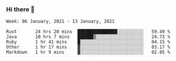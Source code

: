 ### Hi there 👋

<!--START_SECTION:waka-->
```text
Week: 06 January, 2021 - 13 January, 2021

Rust       24 hrs 20 mins  ███████████████░░░░░░░░░░   59.49 % 
Java       10 hrs 7 mins   ██████▒░░░░░░░░░░░░░░░░░░   24.73 % 
Ruby       1 hr 41 mins    █░░░░░░░░░░░░░░░░░░░░░░░░   04.15 % 
Other      1 hr 17 mins    ▓░░░░░░░░░░░░░░░░░░░░░░░░   03.17 % 
Markdown   1 hr 9 mins     ▓░░░░░░░░░░░░░░░░░░░░░░░░   02.85 % 
```
<!--END_SECTION:waka-->

<!--
**yqmmm/yqmmm** is a ✨ _special_ ✨ repository because its `README.md` (this file) appears on your GitHub profile.

Here are some ideas to get you started:

- 🔭 I’m currently working on ...
- 🌱 I’m currently learning ...
- 👯 I’m looking to collaborate on ...
- 🤔 I’m looking for help with ...
- 💬 Ask me about ...
- 📫 How to reach me: ...
- 😄 Pronouns: ...
- ⚡ Fun fact: ...
-->
